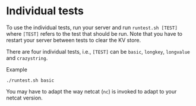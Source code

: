 
# Individual tests

To use the individual tests, run your server and run `runtest.sh [TEST]` where `[TEST]` refers to the test that should be run.
Note that you have to restart your server between tests to clear the KV store.

There are four individual tests, i.e., `[TEST]` can be `basic`, `longkey`, `longvalue` and `crazystring`.

Example
```
./runtest.sh basic
```

You may have to adapt the way netcat (`nc`) is invoked to adapt to your netcat version.